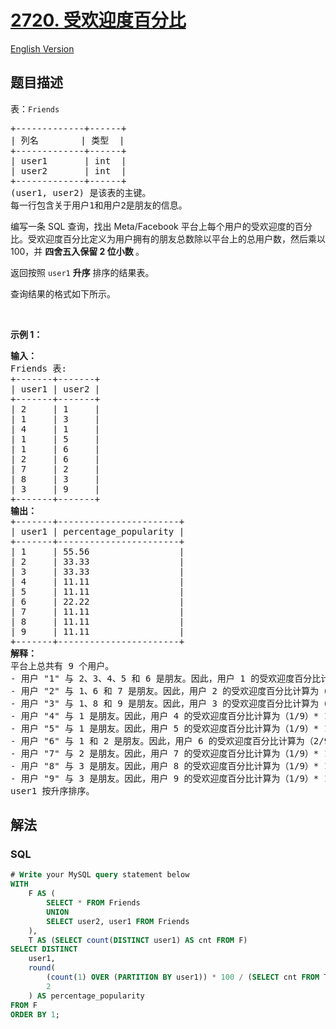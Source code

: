 # [2720. 受欢迎度百分比](https://leetcode.cn/problems/popularity-percentage)

[English Version](/solution/2700-2799/2720.Popularity%20Percentage/README_EN.md)

## 题目描述

<!-- 这里写题目描述 -->

<p>表：<code>Friends</code></p>

<pre>
+-------------+------+
| 列名        | 类型  |
+-------------+------+
| user1       | int  |
| user2       | int  |
+-------------+------+
(user1, user2) 是该表的主键。 
每一行包含关于用户1和用户2是朋友的信息。 
</pre>

<p>编写一条 SQL 查询，找出 Meta/Facebook 平台上每个用户的受欢迎度的百分比。受欢迎度百分比定义为用户拥有的朋友总数除以平台上的总用户数，然后乘以 100，并&nbsp;<strong>四舍五入保留 2 位小数&nbsp;</strong>。</p>

<p>返回按照 <code>user1</code> <strong>升序</strong> 排序的结果表。</p>

<p>查询结果的格式如下所示。</p>

<p>&nbsp;</p>

<p><strong class="example">示例 1：</strong></p>

<pre>
<strong>输入：</strong>&nbsp;
Friends 表:
+-------+-------+
| user1 | user2 | 
+-------+-------+
| 2 &nbsp; &nbsp; | 1 &nbsp; &nbsp; | 
| 1 &nbsp; &nbsp; | 3 &nbsp; &nbsp; | 
| 4 &nbsp; &nbsp; | 1 &nbsp; &nbsp; | 
| 1 &nbsp; &nbsp; | 5 &nbsp; &nbsp; | 
| 1 &nbsp; &nbsp; | 6 &nbsp; &nbsp; |
| 2 &nbsp; &nbsp; | 6 &nbsp; &nbsp; | 
| 7 &nbsp; &nbsp; | 2 &nbsp; &nbsp; | 
| 8 &nbsp; &nbsp; | 3&nbsp; &nbsp; &nbsp;| 
| 3 &nbsp; &nbsp; | 9 &nbsp; &nbsp; |  
+-------+-------+
<b>输出：</b>
+-------+-----------------------+
| user1 | percentage_popularity |
+-------+-----------------------+
| 1     | 55.56 &nbsp;  &nbsp; &nbsp; &nbsp; &nbsp; &nbsp; &nbsp; &nbsp;|
| 2     | 33.33 &nbsp;  &nbsp; &nbsp; &nbsp; &nbsp; &nbsp; &nbsp; &nbsp;|
| 3     | 33.33   &nbsp; &nbsp; &nbsp; &nbsp; &nbsp; &nbsp; &nbsp; |
| 4     | 11.11 &nbsp; &nbsp; &nbsp; &nbsp; &nbsp; &nbsp; &nbsp; &nbsp; |
| 5     | 11.11 &nbsp; &nbsp; &nbsp; &nbsp; &nbsp; &nbsp; &nbsp; &nbsp; |
| 6     | 22.22 &nbsp; &nbsp; &nbsp; &nbsp; &nbsp; &nbsp; &nbsp; &nbsp; |
| 7     | 11.11 &nbsp; &nbsp; &nbsp; &nbsp; &nbsp; &nbsp; &nbsp; &nbsp; |
| 8     | 11.11 &nbsp; &nbsp; &nbsp; &nbsp; &nbsp; &nbsp; &nbsp; &nbsp; |
| 9     | 11.11 &nbsp; &nbsp; &nbsp; &nbsp; &nbsp; &nbsp; &nbsp; &nbsp; |
+-------+-----------------------+
<b>解释：</b>
平台上总共有 9 个用户。
- 用户 "1" 与 2、3、4、5 和 6 是朋友。因此，用户 1 的受欢迎度百分比计算为（5/9）* 100 = 55.56。
- 用户 "2" 与 1、6 和 7 是朋友。因此，用户 2 的受欢迎度百分比计算为（3/9）* 100 = 33.33。
- 用户 "3" 与 1、8 和 9 是朋友。因此，用户 3 的受欢迎度百分比计算为（3/9）* 100 = 33.33。
- 用户 "4" 与 1 是朋友。因此，用户 4 的受欢迎度百分比计算为（1/9）* 100 = 11.11。
- 用户 "5" 与 1 是朋友。因此，用户 5 的受欢迎度百分比计算为（1/9）* 100 = 11.11。
- 用户 "6" 与 1 和 2 是朋友。因此，用户 6 的受欢迎度百分比计算为（2/9）* 100 = 22.22。
- 用户 "7" 与 2 是朋友。因此，用户 7 的受欢迎度百分比计算为（1/9）* 100 = 11.11。
- 用户 "8" 与 3 是朋友。因此，用户 8 的受欢迎度百分比计算为（1/9）* 100 = 11.11。
- 用户 "9" 与 3 是朋友。因此，用户 9 的受欢迎度百分比计算为（1/9）* 100 = 11.11。 
user1 按升序排序。</pre>

## 解法

<!-- 这里可写通用的实现逻辑 -->

<!-- tabs:start -->

### **SQL**

<!-- 这里可写当前语言的特殊实现逻辑 -->

```sql
# Write your MySQL query statement below
WITH
    F AS (
        SELECT * FROM Friends
        UNION
        SELECT user2, user1 FROM Friends
    ),
    T AS (SELECT count(DISTINCT user1) AS cnt FROM F)
SELECT DISTINCT
    user1,
    round(
        (count(1) OVER (PARTITION BY user1)) * 100 / (SELECT cnt FROM T),
        2
    ) AS percentage_popularity
FROM F
ORDER BY 1;
```

<!-- tabs:end -->
